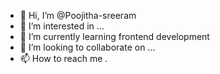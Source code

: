 - 👋 Hi, I’m @Poojitha-sreeram
- 👀 I’m interested in ...
- 🌱 I’m currently learning frontend development
- 💞️ I’m looking to collaborate on ...
- 📫 How to reach me .

<!---
Poojitha-sreeram/Poojitha-sreeram is a ✨ special ✨ repository because its `README.md` (this file) appears on your GitHub profile.
You can click the Preview link to take a look at your changes.
--->

